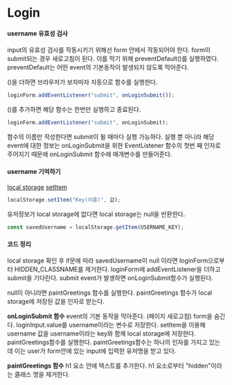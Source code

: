 # Login

#### username 유효성 검사

input의 유효성 검사를 작동시키기 위해선 form 안에서 작동되어야 한다.
form이 submit되는 경우 새로고침이 된다. 이를 막기 위해 preventDefault()를 실행하였다.
preventDefault는 어떤 event의 기본동작이 발생되지 않도록 막아준다.

()을 더하면 브라우저가 보자마자 자동으로 함수를 실행한다.

```js
loginForm.addEventListener("submit", onLoginSubmit());
```

()를 추가하면 해당 함수는 한번만 실행하고 종료된다.

```js
loginForm.addEventListener("submit", onLoginSubmit); 
```

함수의 이름만 작성한다면 submit이 될 때마다 실행 가능하다. 실행 뿐 아니라 해당 event에 대한 정보는 onLoginSubmit을 위한 EventListener 함수의 첫번 째 인자로 주어지기 때문에 onLoginSubmit 함수에 매개변수를 만들어준다.


#### username 기억하기

[local storage](https://developer.mozilla.org/ko/docs/Web/API/Window/localStorage)
[setItem](https://developer.mozilla.org/en-US/docs/Web/API/Storage/setItem)

```js
localStorage.setItem("Key(이름)", 값);
```

유저정보가 local storage에 없다면 local storage는 null을 반환한다.
```js
const savedUsername = localStorage.getItem(USERNAME_KEY);
```

#### 코드 정리

local storage 확인 후 if문에 따라 savedUsername이 null 이라면 loginForm으로부터 HIDDEN_CLASSNAME를 제거한다.
loginForm에 addEventListener을 더하고 submit을 기다린다.  submit event가 발생하면 onLoginSubmit함수가 실행된다.

null이 아니라면 paintGreetings 함수를 실행한다. paintGreetings 함수가 local storage에 저장된 값을 인자로 받는다.

**onLoginSubmit 함수**
event의 기본 동작을 막아준다. (페이지 새로고침)
form을 숨긴다.
loginInput.value를 username이라는 변수로 저장한다.
setItem을 이용해 username 값을 username이라는 key와 함께 local storage에 저장한다.
paintGreetings함수를 실행한다. paintGreetings함수는 하나의 인자를 가지고 있는데 이는 user가 form안에 있는 input에 입력한 유저명을 받고 있다.


**paintGreetings 함수**
h1 요소 안에 텍스트를 추가한다.
h1 요소로부터 "hidden"이라는 클래스 명을 제거한다.

